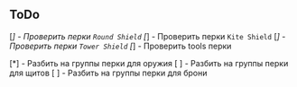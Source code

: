 ## ToDo

[*] - Проверить перки `Round Shield`
[*] - Проверить перки `Kite Shield`
[*] - Проверить перки `Tower Shield`
[*] - Проверить tools перки

[*] - Разбить на группы перки для оружия
[ ] - Разбить на группы перки для щитов
[ ] - Разбить на группы перки для брони